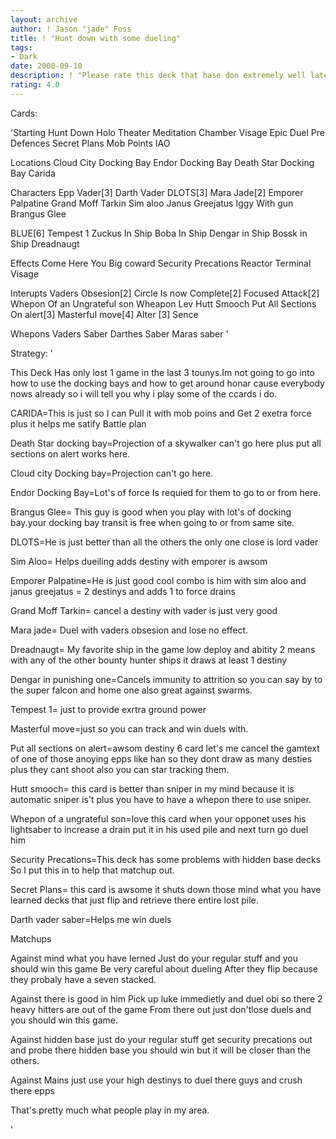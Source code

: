 ```yaml
---
layout: archive
author: ! Jason "jade" Foss
title: ! "Hunt down with some dueling"
tags:
- Dark
date: 2000-09-10
description: ! "Please rate this deck that hase don extremely well lately for me."
rating: 4.0
---
```

Cards: 

'Starting
Hunt Down
Holo Theater
Meditation Chamber
Visage
Epic Duel
Pre Defences
Secret Plans
Mob Points
IAO

Locations
Cloud City Docking Bay
Endor Docking Bay
Death Star Docking Bay
Carida

Characters
Epp Vader[3]
Darth Vader DLOTS[3]
Mara Jade[2]
Emporer Palpatine
Grand Moff Tarkin
Sim aloo
Janus Greejatus
Iggy With gun
Brangus Glee

BLUE[6]
Tempest 1
Zuckus In Ship
Boba In Ship
Dengar in Ship
Bossk in Ship
Dreadnaugt

Effects
Come Here You Big coward
Security Precations
Reactor Terminal
Visage

Interupts
Vaders Obsesion[2]
Circle Is now Complete[2]
Focused Attack[2]
Whepon Of an Ungrateful son
Wheapon Lev
Hutt Smooch
Put All Sections On alert[3]
Masterful move[4]
Alter [3]
Sence

Whepons
Vaders Saber
Darthes Saber
Maras saber
'

Strategy: '

This Deck Has only lost 1 game in the last 3 tounys.Im not going to go into how to use the docking bays and how to get around honar cause everybody nows already so i will tell you why i play some of the ccards i do.

CARIDA=This is just so I can Pull it with mob poins and Get 2 exetra force plus it helps me satify Battle plan

Death Star docking bay=Projection of a skywalker can't go here plus put all sections on alert works here.

Cloud city Docking bay=Projection can't go here.

Endor Docking Bay=Lot's of force Is requied for them  to go to or from here.

Brangus Glee= This guy is good when you play with lot's of docking bay.your docking bay transit is free when going to or from same site.

DLOTS=He is just better than all the others the only one close is lord vader

Sim Aloo= Helps dueiling adds destiny with emporer is awsom

Emporer Palpatine=He is just good cool combo is him with sim aloo and janus greejatus = 2 destinys and adds 1 to force drains

Grand Moff Tarkin= cancel a destiny with vader is just very good

Mara jade= Duel with vaders obsesion and lose no effect.

Dreadnaugt= My favorite ship in the game low deploy and abitity 2 means with any of the other bounty hunter ships it draws at least 1 destiny

Dengar in punishing one=Cancels immunity to attrition so you can say by to the super falcon and home one also great against swarms.

Tempest 1= just to provide exrtra ground power

Masterful move=just so you can track and win duels
with.

Put all sections on alert=awsom destiny 6 card let's me cancel the gamtext of one of those anoying epps like han so they dont draw as many desties plus they cant shoot also you can star tracking them.

Hutt smooch= this card is better than sniper in my mind because it is automatic sniper is't plus you have to have a whepon there to use sniper.

Whepon of a ungrateful son=love this card when your opponet uses his lightsaber to increase a drain put it in his used pile and next turn go duel him

Security Precations=This deck has some problems with hidden base decks So I put this in to help that matchup out.

Secret Plans= this card is awsome it shuts down those mind what you have learned decks that just flip and retrieve there entire lost pile.

Darth vader saber=Helps me win duels

Matchups

Against mind what you have lerned
Just do your regular stuff and you should win this game Be very careful about dueling After they flip because they probaly have a seven stacked.

Against there is good in him
Pick up luke immedietly and duel obi so
there 2 heavy hitters are out of the game
From there out just don'tlose duels and you should win this game.

Against hidden base
just do your regular stuff get security
precations out and probe there hidden base
you should win but it will be closer than the
others.

Against Mains
just use your high destinys to duel there guys and crush there epps

That's pretty much what people play in my area.






'